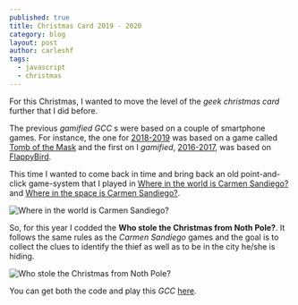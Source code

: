 ```yaml
---
published: true
title: Christmas Card 2019 - 2020
category: blog
layout: post
author: carleshf
tags:
  - javascript
  - christmas
---
```


For this Christmas, I wanted to move the level of the _geek christmas card_ further that I did before.

The previous _gamified GCC_ s were based on a couple of smartphone games. For instance, the one for [2018-2019](https://carleshf.github.io/christmas-card-2018-2019/) was based on a game called [Tomb of the Mask](https://play.google.com/store/apps/details?id=com.playgendary.tom&hl=en) and the first on I _gamified_, [2016-2017](https://carleshf.github.io/christmas-card-2016-2017/), was based on [FlappyBird](https://flappybird.io/).

This time I wanted to come back in time and bring back an old point-and-click game-system that I played in [Where in the world is Carmen Sandiego?](https://en.wikipedia.org/wiki/Carmen_Sandiego#Where_in_the_World_Is_Carmen_Sandiego?_(1985,_1996)) and [Where in the space is Carmen Sandiego?](https://en.wikipedia.org/wiki/Carmen_Sandiego#Where_in_Space_Is_Carmen_Sandiego?_(1993)).

![Where in the world is Carmen Sandiego?]({{baseurl}}/assets/gcc_2019-2020-01.jpg)

So, for this year I codded the __Who stole the Christmas from Noth Pole?__. It follows the same rules as the _Carmen Sandiego_ games and the goal is to collect the clues to identify the thief as well as to be in the city he/she is hiding.

![Who stole the Christmas from Noth Pole?]({{baseurl}}/assets/mc201920.png)

You can get both the code and play this _GCC_ [here](http://carleshf.github.io/christmasCards/mc/mc201920.html).